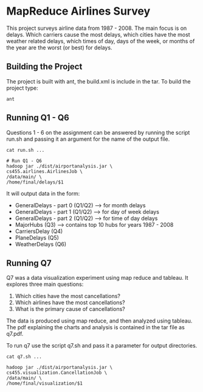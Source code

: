 # MapReduce Airlines Survey

This project surveys airline data from 1987 - 2008. The main focus is on delays. Which carriers cause the most delays, which cities have the most weather related delays, which times of day, days of the week, or months of the year are the worst (or best) for delays.

## Building the Project

The project is built with ant, the build.xml is include in the tar. To build the project type:

```
ant
```

## Running Q1 - Q6

Questions 1 - 6 on the assignment can be answered by running the script run.sh and passing it an argument for the name of the output file.

```
cat run.sh ...

# Run Q1 - Q6
hadoop jar ./dist/airportanalysis.jar \
cs455.airlines.AirlinesJob \
/data/main/ \
/home/final/delays/$1

```

It will output data in the form:

* GeneralDelays - part 0 (Q1/Q2) --> for month delays
* GeneralDelays - part 1 (Q1/Q2) --> for day of week delays
* GeneralDelays - part 2 (Q1/Q2) --> for time of day delays
* MajorHubs (Q3) --> contains top 10 hubs for years 1987 - 2008
* CarriersDelay (Q4)
* PlaneDelays (Q5)
* WeatherDelays (Q6)

## Running Q7

Q7 was a data visualization experiment using map reduce and tableau. It explores three main questions:
1. Which cities have the most cancellations?
2. Which airlines have the most cancellations?
3. What is the primary cause of cancellations?

The data is produced using map reduce, and then analyzed using tableau. The pdf explaining the charts and analysis is contained in the tar file as q7.pdf.

To run q7 use the script q7.sh and pass it a parameter for output directories.

```
cat q7.sh ...

hadoop jar ./dist/airportanalysis.jar \
cs455.visualization.CancellationJob \
/data/main/ \
/home/final/visualization/$1

```